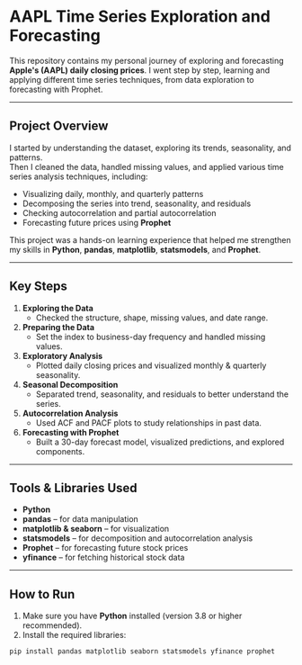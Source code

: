 # AAPL Time Series Exploration and Forecasting

This repository contains my personal journey of exploring and forecasting **Apple's (AAPL) daily closing prices**. I went step by step, learning and applying different time series techniques, from data exploration to forecasting with Prophet.

---

## Project Overview

I started by understanding the dataset, exploring its trends, seasonality, and patterns.  
Then I cleaned the data, handled missing values, and applied various time series analysis techniques, including:

- Visualizing daily, monthly, and quarterly patterns
- Decomposing the series into trend, seasonality, and residuals
- Checking autocorrelation and partial autocorrelation
- Forecasting future prices using **Prophet**

This project was a hands-on learning experience that helped me strengthen my skills in **Python**, **pandas**, **matplotlib**, **statsmodels**, and **Prophet**.

---

## Key Steps

1. **Exploring the Data**  
   - Checked the structure, shape, missing values, and date range.
2. **Preparing the Data**  
   - Set the index to business-day frequency and handled missing values.
3. **Exploratory Analysis**  
   - Plotted daily closing prices and visualized monthly & quarterly seasonality.
4. **Seasonal Decomposition**  
   - Separated trend, seasonality, and residuals to better understand the series.
5. **Autocorrelation Analysis**  
   - Used ACF and PACF plots to study relationships in past data.
6. **Forecasting with Prophet**  
   - Built a 30-day forecast model, visualized predictions, and explored components.

---

## Tools & Libraries Used

- **Python**  
- **pandas** – for data manipulation  
- **matplotlib & seaborn** – for visualization  
- **statsmodels** – for decomposition and autocorrelation analysis  
- **Prophet** – for forecasting future stock prices  
- **yfinance** – for fetching historical stock data

---

## How to Run

1. Make sure you have **Python** installed (version 3.8 or higher recommended).  
2. Install the required libraries:
```bash
pip install pandas matplotlib seaborn statsmodels yfinance prophet
